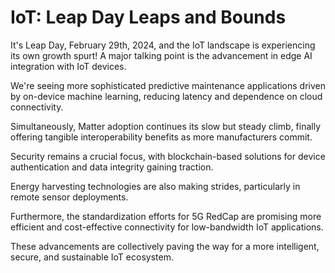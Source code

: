 # IoT: Leap Day Leaps and Bounds

It's Leap Day, February 29th, 2024, and the IoT landscape is experiencing its own growth spurt! A major talking point is the advancement in edge AI integration with IoT devices.

We're seeing more sophisticated predictive maintenance applications driven by on-device machine learning, reducing latency and dependence on cloud connectivity.

Simultaneously, Matter adoption continues its slow but steady climb, finally offering tangible interoperability benefits as more manufacturers commit.

Security remains a crucial focus, with blockchain-based solutions for device authentication and data integrity gaining traction.

Energy harvesting technologies are also making strides, particularly in remote sensor deployments.

Furthermore, the standardization efforts for 5G RedCap are promising more efficient and cost-effective connectivity for low-bandwidth IoT applications.

These advancements are collectively paving the way for a more intelligent, secure, and sustainable IoT ecosystem.
